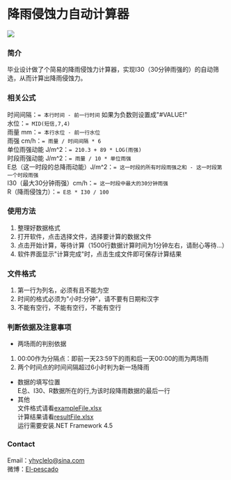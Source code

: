 # 降雨侵蚀力自动计算器
![](https://github.com/Cheese-Yu/Automatic-rainfall-erosivity-calculator/raw/master/r1.jpg)
### 简介
毕业设计做了个简易的降雨侵蚀力计算器，实现I30（30分钟雨强的）的自动筛选，从而计算出降雨侵蚀力。
### 相关公式
时间间隔：`= 本行时间 - 前一行时间` 如果为负数则设置成"#VALUE!"<br/>
水位：`= MID(短信,7,4)`<br/>
雨量 mm：`= 本行水位 - 前一行水位`<br/>
雨强 cm/h：`= 雨量 / 时间间隔 * 6`<br/>
单位雨强动能  J/m^2：`= 210.3 + 89 * LOG(雨强)`<br/>
时段雨强动能 J/m^2：`= 雨量 / 10 * 单位雨强`<br/>
E总（这一时段的总降雨动能）J/m^2：`= 这一时段的所有时段雨强之和 - 这一时段第一个时段雨强`<br/>
I30（最大30分钟雨强）cm/h：`= 这一时段中最大的30分钟雨强`<br/>
R（降雨侵蚀力）：`= E总 * I30 / 100`
### 使用方法
1. 整理好数据格式
2. 打开软件，点击选择文件，选择要计算的数据文件
3. 点击开始计算，等待计算（1500行数据计算时间为1分钟左右，请耐心等待…）
4. 软件界面显示"计算完成"时，点击生成文件即可保存计算结果
### 文件格式
1. 第一行为列名，必须有且不能为空
2. 时间的格式必须为"小时:分钟"，请不要有日期和汉字
3. 不能有空行，不能有空行，不能有空行<br/>
### 判断依据及注意事项
* 两场雨的判别依据<br/>
1. 00:00作为分隔点：即前一天23:59下的雨和后一天00:00的雨为两场雨<br/>
2. 两个时间点的时间间隔超过6小时判为新一场降雨<br/>
* 数据的填写位置<br/>
E总、I30、R数据所在的行,为该时段降雨数据的最后一行<br/>
* 其他<br/>
文件格式请看[exampleFile.xlsx](https://github.com/Cheese-Yu/Automatic-rainfall-erosivity-calculator/blob/master/exampleFile.xlsx)<br/>
计算结果请看[resultFile.xlsx](https://github.com/Cheese-Yu/Automatic-rainfall-erosivity-calculator/blob/master/resultFile.xlsx)<br/>
运行需要安装.NET Framework 4.5
### Contact
Email：[yhyclelo@sina.com](mailto:yhyclelo@sina.com)</br>
微博：[El-pescado](http://weibo.com/u/5146043042?refer_flag=1001030101_&is_all=1)
